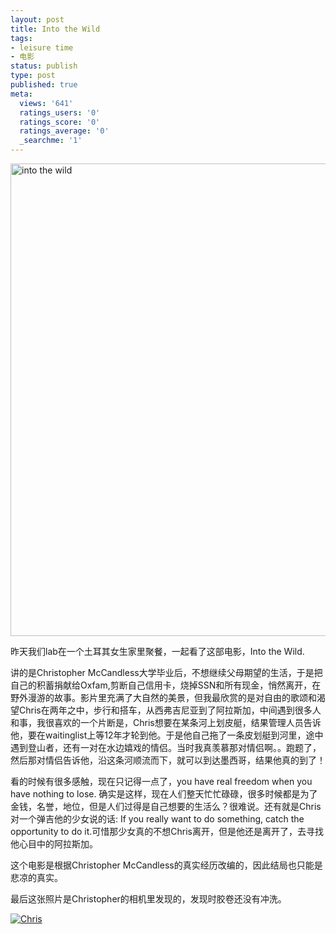 ```yaml
---
layout: post
title: Into the Wild
tags:
- leisure time
- 电影
status: publish
type: post
published: true
meta:
  views: '641'
  ratings_users: '0'
  ratings_score: '0'
  ratings_average: '0'
  _searchme: '1'
---
```

<a title="into the wild" href="http://azaleasays.com/wp-content/uploads/2010/07/into_the_wild_movie_poster.jpg"><img src="http://azaleasays.com/wp-content/uploads/2010/07/into_the_wild_movie_poster.jpg" alt="into the wild" width="516" height="756" /></a>

昨天我们lab在一个土耳其女生家里聚餐，一起看了这部电影，Into the Wild.

讲的是Christopher McCandless大学毕业后，不想继续父母期望的生活，于是把自己的积蓄捐献给Oxfam,剪断自己信用卡，烧掉SSN和所有现金，悄然离开，在野外漫游的故事。影片里充满了大自然的美景，但我最欣赏的是对自由的歌颂和渴望Chris在两年之中，步行和搭车，从西弗吉尼亚到了阿拉斯加，中间遇到很多人和事，我很喜欢的一个片断是，Chris想要在某条河上划皮艇，结果管理人员告诉他，要在waitinglist上等12年才轮到他。于是他自己拖了一条皮划艇到河里，途中遇到登山者，还有一对在水边嬉戏的情侣。当时我真羡慕那对情侣啊。。跑题了，然后那对情侣告诉他，沿这条河顺流而下，就可以到达墨西哥，结果他真的到了！

看的时候有很多感触，现在只记得一点了，you have real freedom when you have nothing to lose. 确实是这样，现在人们整天忙忙碌碌，很多时候都是为了金钱，名誉，地位，但是人们过得是自己想要的生活么？很难说。还有就是Chris对一个弹吉他的少女说的话: If you really want to do something, catch the opportunity to do it.可惜那少女真的不想Chris离开，但是他还是离开了，去寻找他心目中的阿拉斯加。

这个电影是根据Christopher McCandless的真实经历改编的，因此结局也只能是悲凉的真实。

最后这张照片是Christopher的相机里发现的，发现时胶卷还没有冲洗。

<a title="Chris" href="http://azaleasays.files.wordpress.com/2008/03/chris_mccandless.jpg"><img src="http://azaleasays.files.wordpress.com/2008/03/chris_mccandless.jpg" alt="Chris" /></a>
